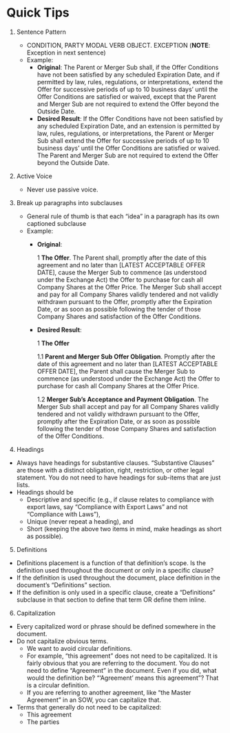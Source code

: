 # Quick Tips

1. Sentence Pattern
    * CONDITION, PARTY MODAL VERB OBJECT. EXCEPTION (**NOTE**: Exception in next sentence)
    * Example:
      * **Original**: The Parent or Merger Sub shall, if the Offer Conditions have not been satisfied by any scheduled Expiration Date, and if permitted by law, rules, regulations, or interpretations, extend the Offer for successive periods of up to 10 business days’ until the Offer Conditions are satisfied or waived, except that the Parent and Merger Sub are not required to extend the Offer beyond the Outside Date.
      * **Desired Result**: If the Offer Conditions have not been satisfied by any scheduled Expiration Date, and an extension is permitted by law, rules, regulations, or interpretations, the Parent or Merger Sub shall extend the Offer for successive periods of up to 10 business days’ until the Offer Conditions are satisfied or waived. The Parent and Merger Sub are not required to extend the Offer beyond the Outside Date.
      
2. Active Voice
    * Never use passive voice.

3. Break up paragraphs into subclauses
    * General rule of thumb is that each “idea” in a paragraph has its own captioned subclause
    * Example:
      * **Original**:
      
        1 **The Offer**. The Parent shall, promptly after the date of this agreement and no later than [LATEST ACCEPTABLE OFFER DATE], cause the Merger Sub to commence (as understood under the Exchange Act) the Offer to purchase for cash all Company Shares at the Offer Price. The Merger Sub shall accept and pay for all Company Shares validly tendered and not validly withdrawn pursuant to the Offer, promptly after the Expiration Date, or as soon as possible following the tender of those Company Shares and satisfaction of the Offer Conditions.
        
      * **Desired Result**:
        
        1 **The Offer**
            
           1.1 **Parent and Merger Sub Offer Obligation**. Promptly after the date of this agreement and no later than [LATEST ACCEPTABLE OFFER DATE], the Parent shall cause the Merger Sub to commence (as understood under the Exchange Act) the Offer to purchase for cash all Company Shares at the Offer Price.
            
           1.2 **Merger Sub’s Acceptance and Payment Obligation**. The Merger Sub shall accept and pay for all Company Shares validly tendered and not validly withdrawn pursuant to the Offer, promptly after the Expiration Date, or as soon as possible following the tender of those Company Shares and satisfaction of the Offer Conditions.

4. Headings
  * Always have headings for substantive clauses. “Substantive Clauses” are those with a distinct obligation, right, restriction, or other legal statement. You do not need to have headings for sub-items that are just lists.
  * Headings should be
    * Descriptive and specific (e.g., if clause relates to compliance with export laws, say “Compliance with Export Laws” and not “Compliance with Laws”),
    * Unique (never repeat a heading), and
    * Short (keeping the above two items in mind, make headings as short as possible).

5. Definitions
  * Definitions placement is a function of that definition’s scope. Is the definition used throughout the document or only in a specific clause?
  * If the definition is used throughout the document, place definition in the document’s “Definitions” section.
  * If the definition is only used in a specific clause, create a “Definitions” subclause in that section to define that term OR define them inline.
  
6. Capitalization
  * Every capitalized word or phrase should be defined somewhere in the document.
  * Do not capitalize obvious terms. 
    * We want to avoid circular definitions.
    * For example, “this agreement” does not need to be capitalized. It is fairly obvious that you are referring to the document. You do not need to define “Agreement” in the document. Even if you did, what would the definition be? “‘Agreement’ means this agreement”? That is a circular definition. 
    * If you are referring to another agreement, like “the Master Agreement” in an SOW, you can capitalize that.
  * Terms that generally do not need to be capitalized:
    * This agreement
    * The parties

      


